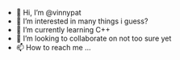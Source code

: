 - 👋 Hi, I’m @vinnypat
- 👀 I’m interested in many things i guess?
- 🌱 I’m currently learning C++
- 💞️ I’m looking to collaborate on not too sure yet
- 📫 How to reach me ...

<!---
vinnypat/vinnypat is a ✨ special ✨ repository because its `README.md` (this file) appears on your GitHub profile.
You can click the Preview link to take a look at your changes.
--->
